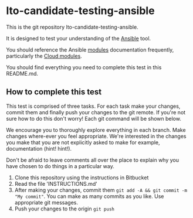 # lto-candidate-testing-ansible

This is the git repository lto-candidate-testing-ansible.

It is designed to test your understanding of the [Ansible](https://www.ansible.com/) tool.

You should reference the Ansible [modules](https://docs.ansible.com/ansible/latest/modules/modules_by_category.html) documentation frequently, 
particularly the [Cloud modules](https://docs.ansible.com/ansible/latest/modules/list_of_cloud_modules.html).

You should find everything you need to complete this test in this README.md.

## How to complete this test

This test is comprised of three tasks.  For each task make your changes, commit them and finally push your changes to the git remote.  If you're not 
sure how to do this don't worry!  Each git command will be shown below.

We encourage you to thoroughly explore everything in each branch.  Make changes where-ever you feel appropriate.  We're interested in the changes you
make that you are not explicitly asked to make for example, documentation (hint! hint!).

Don't be afraid to leave comments all over the place to explain why you have chosen to do things in a particular way.

1. Clone this repository using the instructions in Bitbucket
2. Read the file 'INSTRUCTIONS.md'
3. After making your changes, commit them `git add -A && git commit -m "My commit"`. You can make as many commits as you like. Use appropriate git
messages.
4. Push your changes to the origin `git push`
